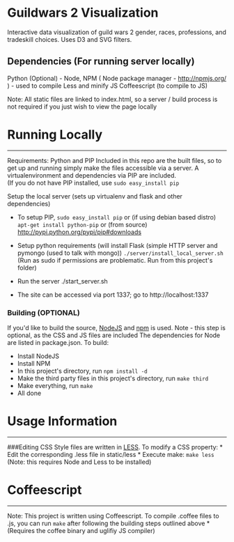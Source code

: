 # Guildwars 2 Visualization
Interactive data visualization of guild wars 2 gender, races, professions, and tradeskill choices. Uses D3 and SVG filters.

## Dependencies (For running server locally)
Python
(Optional) - Node, NPM ( Node package manager - http://npmjs.org/ ) - used to compile Less and minify JS
Coffeescript (to compile to JS)

Note: All static files are linked to index.html, so a server / build process is not required if you just wish to view the page locally

# Running Locally
-----------------------------------------
Requirements: Python and PIP 
Included in this repo are the built files, so to get up and running simply make the files accessible via a server. 
A virtualenvironment and dependencies via PIP are included.  
(If you do not have PIP installed, use `sudo easy_install pip`

Setup the local server (sets up virtualenv and flask and other dependencies)
* To setup PIP, 
		`sudo easy_install pip`
		or (if using debian based distro)
		`apt-get install python-pip`
		or (from source) 
		http://pypi.python.org/pypi/pip#downloads	

* Setup python requirements (will install Flask (simple HTTP server and pymongo (used to talk with mongo))
	`./server/install_local_server.sh`
		(Run as sudo if permissions are problematic. Run from this project's folder)

* Run the server
	./start_server.sh

* The site can be accessed via port 1337; go to http://localhost:1337


### Building (OPTIONAL)
If you'd like to build the source, [NodeJS](http://nodejs.org) and [npm](http://npmjs.org/) is used.
Note - this step is optional, as the CSS and JS files are included 
The dependencies for Node are listed in package.json. To build:
* Install NodeJS
* Install NPM
* In this project's directory, run `npm install -d`
* Make the third party files in this project's directory, run `make third`
* Make everything, run `make`
* All done

# Usage Information
-----------------------------------------
###Editing CSS
Style files are written in [LESS](http://lesscss.org/).  To modify a CSS property:
    * Edit the corresponding .less file in static/less
    * Execute make: `make less` (Note: this requires Node and Less to be installed)

# Coffeescript
-----------------------------------------
Note: This project is written using Coffeescript. To compile .coffee files to .js, you can run `make` after following the building steps outlined above
    * (Requires the coffee binary and uglifiy JS compiler)
